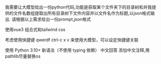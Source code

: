 我需要让大模型给出一份python代码,功能是获取某个文件夹下的目录树和并我提供的文件名数组提取出所有目录树下文件内容并以文件名作为标题,以json格式输出. 请根据以上需求给出一份prompt,json格式

使用vue3 组合式和tailwind css



考虑使用快捷键 qwerdf ctrl-c x v 来使用大模型，可以设定快捷键关联


使用 Python 3.10+ 新语法（不使用 typing 依赖）
中文回答
添加中文注释,用pathlib尽量替换os
